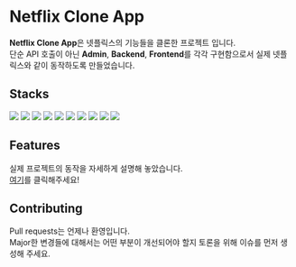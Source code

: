 # Netflix Clone App

**Netflix Clone App**은 넷플릭스의 기능들을 클론한 프로젝트 입니다.  
단순 API 호출이 아닌 **Admin**, **Backend**, **Frontend**를 각각 구현함으로서 실제 넷플릭스와 같이 동작하도록 만들었습니다.

## Stacks

<img src="https://img.shields.io/badge/Heroku-430098?style=flat-square&logo=Heroku&logoColor=white"/>&nbsp;<img src="https://img.shields.io/badge/JWT-000000?style=flat-square&logo=JSONWebTokens&logoColor=white"/>&nbsp;<img src="https://img.shields.io/badge/Firebase-FFCA28?style=flat-square&logo=Firebase&logoColor=white"/>&nbsp;<img src="https://img.shields.io/badge/Node.js-339933?style=flat-square&logo=Node.js&logoColor=white"/>&nbsp;<img src="https://img.shields.io/badge/Express-000000?style=flat-square&logo=Express&logoColor=white"/>&nbsp;<img src="https://img.shields.io/badge/Mongoose-47A248?style=flat-square&logo=MongoDB&logoColor=white"/>&nbsp;<img src="https://img.shields.io/badge/React-61DAFB?style=flat-square&logo=React&logoColor=white"/>&nbsp;<img src="https://img.shields.io/badge/ReduxToolkit-764ABC?style=flat-square&logo=Redux&logoColor=white"/>&nbsp;<img src="https://img.shields.io/badge/ReactRouter-CA4245?style=flat-square&logo=ReactRouter&logoColor=white"/>&nbsp;<img src="https://img.shields.io/badge/Typescript-3178C6?style=flat-square&logo=TypeScript&logoColor=white"/>

## Features

실제 프로젝트의 동작을 자세하게 설명해 놓았습니다.  
[여기](https://spicy-damselfly-bd9.notion.site/Netflix-Clone-App-84cf1813968b46479d9fe50773d9dfc9)를 클릭해주세요!

## Contributing

Pull requests는 언제나 환영입니다.  
Major한 변경들에 대해서는 어떤 부분이 개선되어야 할지 토론을 위해 이슈를 먼저 생성해 주세요.
